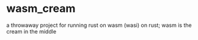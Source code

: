 # wasm_cream
a throwaway project for running rust on wasm (wasi) on rust; wasm is the cream in the middle
